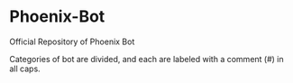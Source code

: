 # Phoenix-Bot
Official Repository of Phoenix Bot

Categories of bot are divided, and each are labeled with a comment (#) in all caps.
